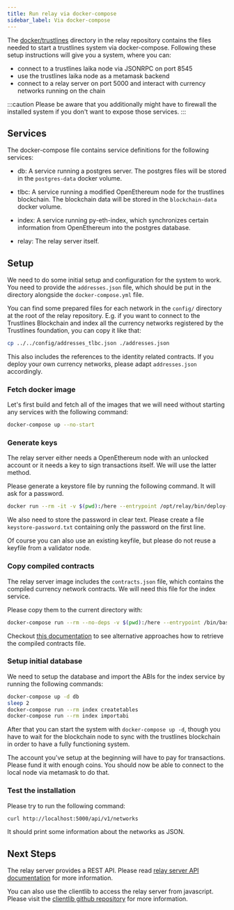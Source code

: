 ```yaml
---
title: Run relay via docker-compose
sidebar_label: Via docker-compose
---
```


The [docker/trustlines](https://github.com/trustlines-protocol/relay/tree/master/docker/trustlines) directory in the relay 
repository contains the files needed to start a trustlines system via
docker-compose. Following these setup instructions will give you a
system, where you can:
- connect to a trustlines laika node via JSONRPC on port 8545
- use the trustlines laika node as a metamask backend
- connect to a relay server on port 5000 and interact with currency
  networks running on the chain

:::caution
Please be aware that you additionally might have to firewall the
installed system if you don't want to expose those services.
:::

## Services

The docker-compose file contains service definitions for the following services:

- db: A service running a postgres server. The postgres files will be
  stored in the `postgres-data` docker volume.

- tlbc: A service running a modified OpenEthereum node for the trustlines
  blockchain. The blockchain data will be stored in the
  `blockchain-data` docker volume.

- index: A service running py-eth-index, which synchronizes certain
  information from OpenEthereum into the postgres database.

- relay: The relay server itself.

## Setup

We need to do some initial setup and configuration for the system to work. You
need to provide the `addresses.json` file, which should be put in the directory
alongside the `docker-compose.yml` file.

You can find some prepared files for each network in the `config/` directory at
the root of the relay repository. E.g. if you want to connect to the Trustlines
Blockchain and index all the currency networks registered by the Trustlines
foundation, you can copy it like that:

```bash
cp ../../config/addresses_tlbc.json ./addresses.json
```

This also includes the references to the identity related contracts. If you
deploy your own currency networks, please adapt `addresses.json` accordingly.


### Fetch docker image

Let's first build and fetch all of the images that we will need
without starting any services with the following command:

```bash
docker-compose up --no-start
```

### Generate keys

The relay server either needs a OpenEthereum node with an unlocked account
or it needs a key to sign transactions itself. We will use the latter
method.

Please generate a keystore file by running the following command. It
will ask for a password.

```bash
docker run --rm -it -v $(pwd):/here --entrypoint /opt/relay/bin/deploy-tools trustlines/relay generate-keystore --keystore-path /here/keystore.json
```

We also need to store the password in clear text. Please create a file
`keystore-password.txt` containing only the password on the first
line.

Of course you can also use an existing keyfile, but please do not
reuse a keyfile from a validator node.

### Copy compiled contracts

The relay server image includes the `contracts.json` file, which contains the
compiled currency network contracts. We will need this file for the index
service.

Please copy them to the current directory with:

```bash
docker-compose run --rm --no-deps -v $(pwd):/here --entrypoint /bin/bash relay -c "cp /opt/relay/trustlines-contracts/build/contracts.json /here"
```

Checkout [this documentation](/relay/tutorials/trustlines_system#get-contract-abis) to see
alternative approaches how to retrieve the compiled contracts file.

### Setup initial database

We need to setup the database and import the ABIs for the index
service by running the following commands:

```bash
docker-compose up -d db
sleep 2
docker-compose run --rm index createtables
docker-compose run --rm index importabi
```

After that you can start the system with `docker-compose up -d`,
though you have to wait for the blockchain node to sync with the
trustlines blockchain in order to have a fully functioning system.

The account you've setup at the beginning will have to pay for
transactions. Please fund it with enough coins. You should now be able
to connect to the local node via metamask to do that.

### Test the installation

Please try to run the following command:

```bash
curl http://localhost:5000/api/v1/networks
```

It should print some information about the networks as JSON.

## Next Steps

The relay server provides a REST API. Please read [relay server API
documentation](https://github.com/trustlines-protocol/relay/blob/master/docs/RelayAPI.md)
for more information.

You can also use the clientlib to access the relay server from
javascript. Please visit the [clientlib github
repository](https://github.com/trustlines-protocol/clientlib) for more
information.

